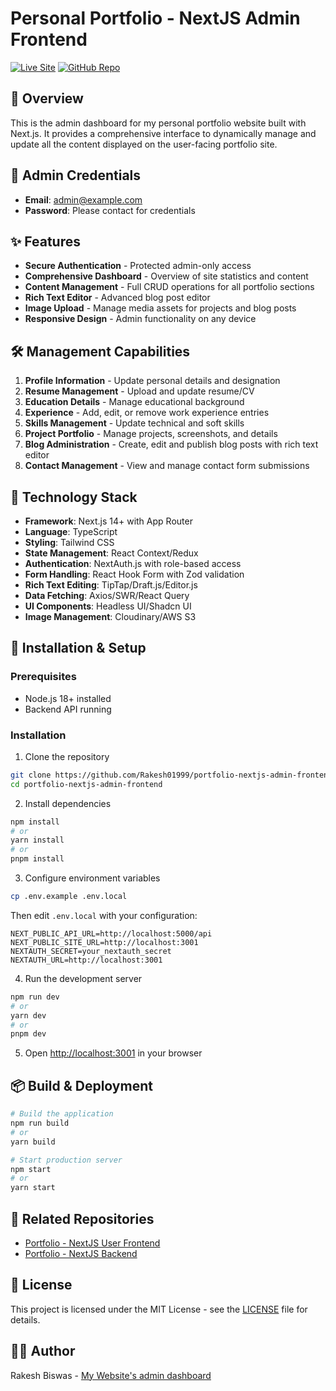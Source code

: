 # Personal Portfolio - NextJS Admin Frontend

[![Live Site](https://img.shields.io/badge/Admin%20Dashboard-Visit-orange)](https://rakesh-biswas-portfolio-nextjs-admin.vercel.app)
[![GitHub Repo](https://img.shields.io/badge/GitHub-Repository-blue)](https://github.com/Rakesh01999/portfolio-nextjs-admin-frontend)



## 📌 Overview

This is the admin dashboard for my personal portfolio website built with Next.js. It provides a comprehensive interface to dynamically manage and update all the content displayed on the user-facing portfolio site.

## 🔐 Admin Credentials

- **Email**: admin@example.com
- **Password**: Please contact for credentials

## ✨ Features

- **Secure Authentication** - Protected admin-only access
- **Comprehensive Dashboard** - Overview of site statistics and content
- **Content Management** - Full CRUD operations for all portfolio sections
- **Rich Text Editor** - Advanced blog post editor
- **Image Upload** - Manage media assets for projects and blog posts
- **Responsive Design** - Admin functionality on any device

## 🛠️ Management Capabilities

1. **Profile Information** - Update personal details and designation
2. **Resume Management** - Upload and update resume/CV
3. **Education Details** - Manage educational background
4. **Experience** - Add, edit, or remove work experience entries
5. **Skills Management** - Update technical and soft skills
6. **Project Portfolio** - Manage projects, screenshots, and details
7. **Blog Administration** - Create, edit and publish blog posts with rich text editor
8. **Contact Management** - View and manage contact form submissions

## 🔧 Technology Stack

- **Framework**: Next.js 14+ with App Router
- **Language**: TypeScript
- **Styling**: Tailwind CSS
- **State Management**: React Context/Redux
- **Authentication**: NextAuth.js with role-based access
- **Form Handling**: React Hook Form with Zod validation
- **Rich Text Editing**: TipTap/Draft.js/Editor.js
- **Data Fetching**: Axios/SWR/React Query
- **UI Components**: Headless UI/Shadcn UI
- **Image Management**: Cloudinary/AWS S3

## 🚀 Installation & Setup

### Prerequisites
- Node.js 18+ installed
- Backend API running

### Installation

1. Clone the repository
```bash
git clone https://github.com/Rakesh01999/portfolio-nextjs-admin-frontend
cd portfolio-nextjs-admin-frontend
```

2. Install dependencies
```bash
npm install
# or
yarn install
# or
pnpm install
```

3. Configure environment variables
```bash
cp .env.example .env.local
```
Then edit `.env.local` with your configuration:
```
NEXT_PUBLIC_API_URL=http://localhost:5000/api
NEXT_PUBLIC_SITE_URL=http://localhost:3001
NEXTAUTH_SECRET=your_nextauth_secret
NEXTAUTH_URL=http://localhost:3001
```

4. Run the development server
```bash
npm run dev
# or
yarn dev
# or
pnpm dev
```

5. Open [http://localhost:3001](http://localhost:3001) in your browser

## 📦 Build & Deployment

```bash
# Build the application
npm run build
# or
yarn build

# Start production server
npm start
# or
yarn start
```

## 🔗 Related Repositories

- [Portfolio - NextJS User Frontend](https://github.com/Rakesh01999/portfolio-nextjs-user-frontend)
- [Portfolio - NextJS Backend](https://github.com/Rakesh01999/portfolio-nextjs-backend)

## 📝 License

This project is licensed under the MIT License - see the [LICENSE](LICENSE) file for details.

## 👨‍💻 Author

Rakesh Biswas - [My Website's admin dashboard](https://rakesh-biswas-portfolio-nextjs-admin.vercel.app)